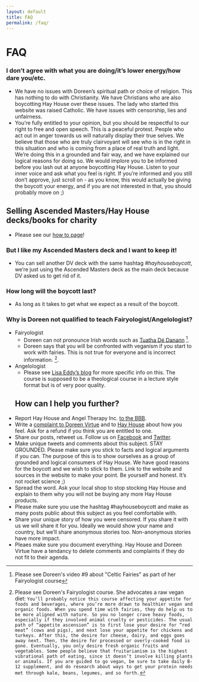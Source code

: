 ```yaml
---
layout: default
title: FAQ
permalink: /faq/
---
```


# FAQ

### I don’t agree with what you are doing/it’s lower energy/how dare you/etc.
  * We have no issues with Doreen’s spiritual path or choice of religion. This has nothing to do with Christianity. We have Christians who are also boycotting Hay House over these issues. The lady who started this website was raised Catholic. We have issues with censorship, lies and unfairness.
  * You’re fully entitled to your opinion, but you should be respectful to our right to free and open speech. This is a peaceful protest. People who act out in anger towards us will naturally display their true selves. We believe that those who are truly clairvoyant will see who is in the right in this situation and who is coming from a place of real truth and light. We’re doing this in a grounded and fair way, and we have explained our logical reasons for doing so. We would implore you to be informed before you lash out at anyone boycotting Hay House. Listen to your inner voice and ask what you feel is right. If you’re informed and you still don’t approve, just scroll on - as you know, this would actually be giving the boycott your energy, and if you are not interested in that, you should probably move on ;) 

## Selling Ascended Masters/Hay House decks/books for charity
  * Please see our [how to page](/howto)!

### But I like my Ascended Masters deck and I want to keep it!
  * You can sell another DV deck with the same hashtag _#hayhouseboycott_, we’re just using the Ascended Masters deck as the main deck because DV asked us to get rid of it.

### How long will the boycott last?

  * As long as it takes to get what we expect as a result of the boycott.

### Why is Doreen not qualified to teach Fairyologist/Angelologist?
  * Fairyologist
      * Doreen can not pronounce Irish words such as [Tuatha Dé Danann](https://en.wikipedia.org/wiki/Tuatha_D%C3%A9_Danann) [^1].
      * Doreen says that you will be confronted with veganism if you start to work with fairies. This is not true for everyone and is incorrect information. [^2].
  * Angelologist
      * Please see [Lisa Eddy’s blog](http://angelorum.co/topics/reviews/theological-doctrine-of-angels-my-arse/) for more specific info on this. The course is supposed to be a theological course in a lecture style format but is of very poor quality.
    ## How can I help you further?
  * Report Hay House and Angel Therapy Inc. [to the BBB](https://www.bbb.org/sdoc/business-reviews/product-sales-general/hay-house-inc-in-carlsbad-ca-1038632).
  * Write a [complaint to Doreen Virtue](https://www.earthangel.com/contact/) and to [Hay House](https://www.hayhouse.com/contact/email/) about how you feel. Ask for a refund if you think you are entitled to one.
  * Share our posts, retweet us. Follow us on [Facebook](https://www.facebook.com/Hay-House-Boycott-736282823236035/) and [Twitter](https://twitter.com/hayhouseboycott).
  * Make unique tweets and comments about this subject. STAY GROUNDED. Please make sure you stick to facts and logical arguments if you can. The purpose of this is to show ourselves as a group of grounded and logical consumers of Hay House. We have good reasons for the boycott and we wish to stick to them. Link to the website and sources in the website to make your point. Be yourself and honest. It’s not rocket science ;)
  * Spread the word. Ask your local shop to stop stocking Hay House and explain to them why you will not be buying any more Hay House products.
  * Please make sure you use the hashtag #hayhouseboycott and make as many posts public about this subject as you feel comfortable with.
  * Share your unique story of how you were censored. If you share it with us we will share it for you. Ideally we would show your name and country, but we’ll share anonymous stories too. Non-anonymous stories have more impact.
  * Pleaes make sure you document everything. Hay House and Doreen Virtue have a tendancy to delete comments and complaints if they do not fit to their agenda.

[^1]: Please see Doreen's video #9 about "Celtic Fairies" as part of her Fairyologist course
[^2]: Please see Doreen's Fairyologist course. She advocates a raw vegan diet: ```You’ll probably notice this course affecting your appetite for foods and beverages, where you’re more drawn to healthier vegan and organic foods. When you spend time with fairies, they do help us to be more aligned with nature. So you no longer crave heavy foods, especially if they involved animal cruelty or pesticides.
The usual path of “appetite ascension” is to first lose your desire for “red meat” (cows and pigs), and next lose your appetite for chickens and turkeys. After this, the desire for cheese, dairy, and eggs goes away next. Then, the desire for processed or overly-cooked food is gone. Eventually, you only desire fresh organic fruits and vegetables. Some people believe that fruitarianism is the highest vibrational path of eating, since it doesn’t involve killing plants or animals. If you are guided to go vegan, be sure to take daily B-12 supplement, and do research about ways to get your protein needs met through kale, beans, legumes, and so forth.```
